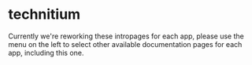 # technitium

Currently we're reworking these intropages for each app, please use the menu on the left to select other available documentation pages for each app, including this one.
